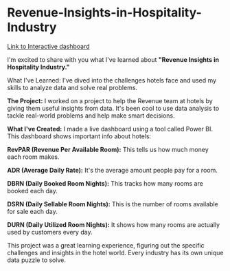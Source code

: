 # Revenue-Insights-in-Hospitality-Industry

[Link to Interactive dashboard](https://app.powerbi.com/view?r=eyJrIjoiMjU5ZmVkMmMtOTczOS00MjVhLTgzMzktNGQ2M2Y1OTk0ZmUxIiwidCI6ImRmODY3OWNkLWE4MGUtNDVkOC05OWFjLWM4M2VkN2ZmOTVhMCJ9)

I'm excited to share with you what I've learned about **"Revenue Insights in Hospitality Industry."**

What I've Learned: I've dived into the challenges hotels face and used my skills to analyze data and solve real problems.

**The Project:** I worked on a project to help the Revenue team at hotels by giving them useful insights from data. It's been cool to use data analysis to tackle real-world problems and help make smart decisions.

**What I've Created:** I made a live dashboard using a tool called Power BI. This dashboard shows important info about hotels:

**RevPAR (Revenue Per Available Room):** This tells us how much money each room makes.

**ADR (Average Daily Rate):** It's the average amount people pay for a room.

**DBRN (Daily Booked Room Nights):** This tracks how many rooms are booked each day.

**DSRN (Daily Sellable Room Nights):** This is the number of rooms available for sale each day.

**DURN (Daily Utilized Room Nights):** It shows how many rooms are actually used by customers every day.

This project was a great learning experience, figuring out the specific challenges and insights in the hotel world. Every industry has its own unique data puzzle to solve.


